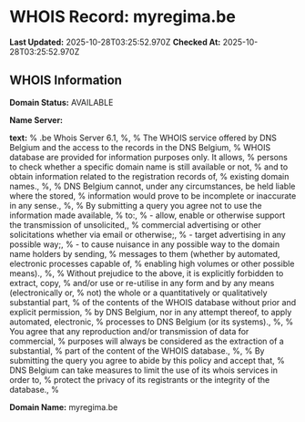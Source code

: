 # WHOIS Record: myregima.be

**Last Updated:** 2025-10-28T03:25:52.970Z
**Checked At:** 2025-10-28T03:25:52.970Z

## WHOIS Information

**Domain Status:** AVAILABLE

**Name Server:** 

**text:** % .be Whois Server 6.1, %, % The WHOIS service offered by DNS Belgium and the access to the records in the DNS Belgium, % WHOIS database are provided for information purposes only. It allows, % persons to check whether a specific domain name is still available or not, % and to obtain information related to the registration records of, % existing domain names., %, % DNS Belgium cannot, under any circumstances, be held liable where the stored, % information would prove to be incomplete or inaccurate in any sense., %, % By submitting a query you agree not to use the information made available, % to:, %   - allow, enable or otherwise support the transmission of unsolicited,, %     commercial advertising or other solicitations whether via email or otherwise;, %   - target advertising in any possible way;, %   - to cause nuisance in any possible way to the domain name holders by sending, %     messages to them (whether by automated, electronic processes capable of, %     enabling high volumes or other possible means)., %, % Without prejudice to the above, it is explicitly forbidden to extract, copy, % and/or use or re-utilise in any form and by any means (electronically or, % not) the whole or a quantitatively or qualitatively substantial part, % of the contents of the WHOIS database without prior and explicit permission, % by DNS Belgium, nor in any attempt thereof, to apply automated, electronic, % processes to DNS Belgium (or its systems)., %, % You agree that any reproduction and/or transmission of data for commercial, % purposes will always be considered as the extraction of a substantial, % part of the content of the WHOIS database., %, % By submitting the query you agree to abide by this policy and accept that, % DNS Belgium can take measures to limit the use of its whois services in order to, % protect the privacy of its registrants or the integrity of the database., %

**Domain Name:** myregima.be


